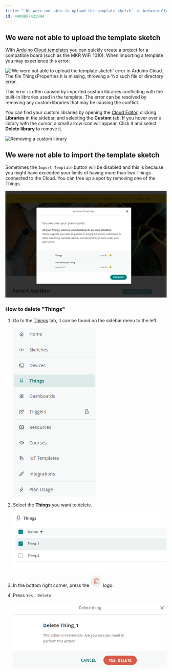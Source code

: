 ```yaml
---
title: "'We were not able to upload the template sketch' in Arduino Cloud"
id: 4408887422994
---
```


## We were not able to upload the template sketch

With [Arduino Cloud templates](https://app.arduino.cc/templates) you can quickly create a project for a compatible board (such as the MKR WiFi 1010). When importing a template you may experience this error:

!['We were not able to upload the template sketch' error in Arduino Cloud. The file ThingsProperties.h is missing, throwing a 'No such file or directory' error.](img/IoT_Cloud_Template_Import_Error.PNG)

This error is often caused by imported custom libraries conflicting with the built-in libraries used in the template. The error can be resolved by removing any custom libraries that may be causing the conflict.

You can find your custom libraries by opening the [Cloud Editor](https://create.arduino.cc/editor), clicking **Libraries** in the sidebar, and selecting the **Custom** tab. If you hover over a library with the cursor, a small arrow icon will appear. Click it and select **Delete library** to remove it.

![Removing a custom library](img/web-editor-custom-library-removal.png)

## We were not able to import the template sketch

Sometimes the `Import Template` button will be disabled and this is because you might have exceeded your limits of having more than two Things connected to the Cloud.  You can free up a spot by removing one of the Things.

![Dialog explaining that the user is over their plan's quota](img/over_quota.png)

### How to delete "Things"

1. Go to the [Things](https://app.arduino.cc/things) tab, it can be found on the sidebar menu to the left.

    ![Depicts the sidebar menu to the left, things highlighted](img/things_menu.png)

1. Select the **Things** you want to delete.

    ![Depicts a selected thing that is to be deleted](img/select-thing.png)

1. In the bottom right corner, press the ![Trash Logo](img/Trash-logo.png) logo.

1. Press `Yes, Delete`.

    ![Depicts a dialog with a red "Yes, Delete" button](img/delete-thing.png)
